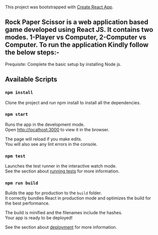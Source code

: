 This project was bootstrapped with [Create React App](https://github.com/facebook/create-react-app).
## Rock Paper Scissor is a web application based game developed using React JS. It contains two modes. 1-Player vs Computer, 2-Computer vs Computer. To run the application Kindly follow the below steps:-

Prequisite: Complete the basic setup by installing Node js.

## Available Scripts

### `npm install`
Clone the project and run npm install to install all the dependencies.

### `npm start`

Runs the app in the development mode.<br />
Open [http://localhost:3000](http://localhost:3000) to view it in the browser.

The page will reload if you make edits.<br />
You will also see any lint errors in the console.

### `npm test`

Launches the test runner in the interactive watch mode.<br />
See the section about [running tests](https://facebook.github.io/create-react-app/docs/running-tests) for more information.

### `npm run build`

Builds the app for production to the `build` folder.<br />
It correctly bundles React in production mode and optimizes the build for the best performance.

The build is minified and the filenames include the hashes.<br />
Your app is ready to be deployed!

See the section about [deployment](https://facebook.github.io/create-react-app/docs/deployment) for more information.
